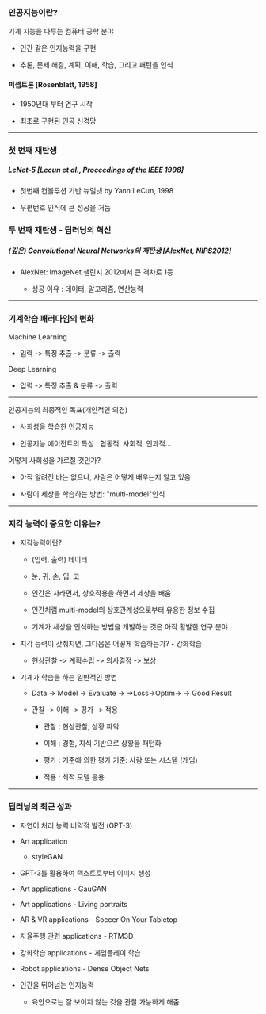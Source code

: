 ### 인공지능이란?

기계 지능을 다루는 컴퓨터 공학 분야

- 인간 같은 인지능력을 구현

- 추론, 문제 해결, 계획, 이해, 학습, 그리고 패턴을 인식

#### 퍼셉트론 [Rosenblatt, 1958]

- 1950년대 부터 연구 시작

- 최초로 구현된 인공 신경망

---

### 첫 번째 재탄생

##### LeNet-5 [Lecun et al., Proceedings of the IEEE 1998]

- 첫번째 컨볼루션 기반 뉴럴넷 by Yann LeCun, 1998

- 우편번호 인식에 큰 성공을 거둠

### 두 번째 재탄생 - 딥러닝의 혁신

##### (깊은) Convolutional Neural Networks의 재탄생 [AlexNet, NIPS2012]

- AlexNet: ImageNet 챌린지 2012에서 큰 격차로 1등
  
  - 성공 이유 : 데이터, 알고리즘, 연산능력

---

### 기계학습 패러다임의 변화

Machine Learning

- 입력 -> 특징 추출 -> 분류 -> 출력

Deep Learning

- 입력 -> 특징 추출 & 분류 -> 출력

---

인공지능의 최종적인 목표(개인적인 의견)

- 사회성을 학습한 인공지능

- 인공지능 에이전트의 특성 : 협동적, 사회적, 인과적...

어떻게 사회성을 가르칠 것인가?

- 아직 알려진 바는 없으나, 사람은 어떻게 배우는지 알고 있음

- 사람이 세상을 학습하는 방법: "multi-model"인식

---

### 지각 능력이 중요한 이유는?

- 지각능력이란?
  
  - (입력, 출력) 데이터
  
  - 눈, 귀, 손, 입, 코
  
  - 인간은 자라면서, 상호작용을 하면서 세상을 배움
  
  - 인간처럼 multi-model의 상호관계성으로부터 유용한 정보 수집
  
  - 기계가 세상을 인식하는 방법을 개발하는 것은 아직 활발한 연구 분야

- 지각 능력이 갖춰지면, 그다음은 어떻게 학습하는가? - 강화학습
  
  - 현상관찰 -> 계획수립 -> 의사결정 -> 보상

- 기계가 학습을 하는 일반적인 방법
  
  - Data -> Model -> Evaluate -> ->Loss->Optim-> -> Good Result
  
  - 관찰 -> 이해 -> 평가 -> 적용
    
    - 관찰 : 현상관찰, 상황 파악
    
    - 이해 : 경험, 지식 기반으로 상황을 패턴화
    
    - 평가 : 기준에 의한 평가 기준: 사람 또는 시스템 (게임)
    
    - 적용 : 최적 모델 응용

---

### 딥러닝의 최근 성과

- 자연어 처리 능력 비약적 발전 (GPT-3)

- Art application
  
  - styleGAN

- GPT-3를 활용하여 텍스트로부터 이미지 생성

- Art applications - GauGAN

- Art applications - Living portraits

- AR & VR applications - Soccer On Your Tabletop

- 자율주행 관련 applications - RTM3D

- 강화학습 applications - 게임플레이 학습

- Robot applications - Dense Object Nets

- 인간을 뛰어넘는 인지능력
  
  - 육안으로는 잘 보이지 않는 것을 관찰 가능하게 해줌




















